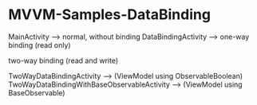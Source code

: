 # MVVM-Samples-DataBinding

MainActivity --> normal, without binding
DataBindingActivity --> one-way binding (read only) 

two-way binding (read and write)

TwoWayDataBindingActivity -->  (ViewModel using ObservableBoolean)
TwoWayDataBindingWithBaseObservableActivity --> (ViewModel using BaseObservable)
